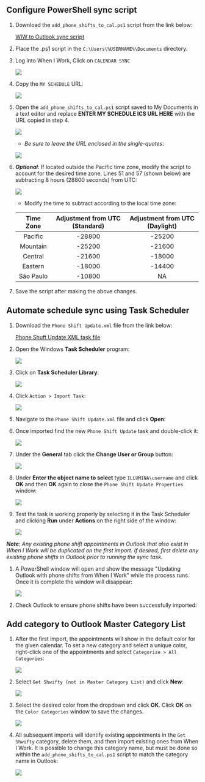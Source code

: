 ## Configure PowerShell sync script
1. Download the `add_phone_shifts_to_cal.ps1` script from the link below:

    [WIW to Outlook sync script](https://ilmn-my.sharepoint.com/:u:/g/personal/nvinckier_illumina_com/EQdwF1yWJF9CiScUJKdMl7QBojRdrX1h_7sOKnzgOFSuyQ?e=Nz0hZo)

1. Place the .ps1 script in the `C:\Users\%USERNAME%\Documents` directory.  

1. Log into When I Work, Click on `CALENDAR SYNC`

    ![](./images/cal-sync.jpg)

1. Copy the `MY SCHEDULE` URL:

    ![](./images/wiw-ics-url.jpg)

1.  Open the `add_phone_shifts_to_cal.ps1` script saved to My Documents in a text editor and replace **ENTER MY SCHEDULE ICS URL HERE** with the URL copied in step 4.

    ![](./images/add-url.jpg)
    * *Be sure to leave the URL enclosed in the single-quotes*:

    ![](./images/url-added.jpg)


1. ***Optional***: If located outside the Pacific time zone, modify the script to account for the desired time zone. Lines 51 and 57 (shown below) are subtracting 8 hours (28800 seconds) from UTC:

    ![](./images/time-mod.jpg)
    * Modify the time to subtract according to the local time zone:


    |Time Zone|Adjustment from UTC (Standard)|Adjustment from UTC (Daylight)|
    |:--:|:--:|:--:|
    |Pacific|-28800|-25200|
    |Mountain|-25200|-21600|
    |Central|-21600|-18000|
    |Eastern|-18000|-14400|
    |São Paulo|-10800|NA|

1. Save the script after making the above changes.

## Automate schedule sync using **Task Scheduler** 

1. Download the `Phone Shift Update.xml` file from the link below:

    [Phone Shuft Update XML task file](https://ilmn-my.sharepoint.com/:u:/g/personal/nvinckier_illumina_com/EfJ1PAH8UvtGhYW3yIeX8DgB1dYR8ToXkMjqwO8VqOt-aQ?e=fr3aPh)

1. Open the Windows **Task Scheduler** program:

    ![](./images/task-scheduler.jpg)

1. Click on **Task Scheduler Library**:

    ![](./images/task-scheduler-library.jpg)

1. Click `Action > Import Task`:

    ![](./images/import-task.jpg)

1. Navigate to the `Phone Shift Update.xml` file and click **Open**:

1. Once imported find the new `Phone Shift Update` task and double-click it:

    ![](./images/open-task.jpg)

1. Under the **General** tab click the **Change User or Group** button:

    ![](./images/change-user.jpg)

1. Under **Enter the object name to select** type `ILLUMINA\username` and click **OK** and then **OK** again to close the `Phone Shift Update Properties` window:

    ![](./images/enter-user.jpg)

1. Test the task is working properly by selecting it in the Task Scheduler and clicking **Run** under **Actions** on the right side of the window:

    ![](./images/run-task.jpg)

***Note***: *Any existing phone shift appointments in Outlook that also exist in When I Work will be duplicated on the first import. If desired, first delete any existing phone shifts in Outlook prior to running the sync task.*

1. A PowerShell window will open and show the message "Updating Outlook with phone shifts from When I Work" while the process runs. Once it is complete the window will disappear:

    ![](./images/running.jpg)

1. Check Outlook to ensure phone shifts have been successfully imported:

## Add category to Outlook Master Category List

1. After the first import, the appointments will show in the default color for the given calendar. To set a new category and select a unique color, right-click one of the appointments and select `Categorize > All Categories`:

    ![](./images/added.jpg)

1. Select `Get Shwifty (not in Master Category List)` and click **New**:

    ![](./images/add-category.jpg)

1. Select the desired color from the dropdown and click **OK**. Click **OK** on the `Color Categories` window to save the changes.

    ![](./images/category-color.jpg)

1. All subsequent imports will identify existing appointments in the `Get Shwifty` category, delete them, and then import existing ones from When I Work. It is possible to change this category name, but must be done so within the `add_phone_shifts_to_cal.ps1` script to match the category name in Outlook:

    ![](./images/change-category.jpg)
